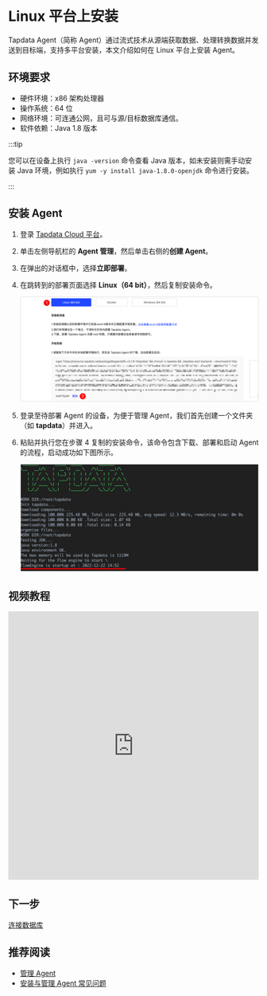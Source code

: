 # Linux 平台上安装

Tapdata Agent（简称 Agent）通过流式技术从源端获取数据、处理转换数据并发送到目标端，支持多平台安装，本文介绍如何在 Linux 平台上安装 Agent。

## 环境要求

* 硬件环境：x86 架构处理器
* 操作系统：64 位
* 网络环境：可连通公网，且可与源/目标数据库通信。
* 软件依赖：Java 1.8 版本

:::tip

您可以在设备上执行 `java -version` 命令查看 Java 版本，如未安装则需手动安装 Java 环境，例如执行 `yum -y install java-1.8.0-openjdk` 命令进行安装。

:::

## 安装 Agent

1. 登录 [Tapdata Cloud 平台](https://auth.tapdata.net/)。

2. 单击左侧导航栏的 **Agent 管理**，然后单击右侧的**创建 Agent**。

3. 在弹出的对话框中，选择**立即部署**。

4. 在跳转到的部署页面选择 **Linux（64 bit）**，然后复制安装命令。

   ![复制安装命令](../../images/agent_on_linux_cn.png)

5. 登录至待部署 Agent 的设备，为便于管理 Agent，我们首先创建一个文件夹（如 **tapdata**）并进入。

6. 粘贴并执行您在步骤 4 复制的安装命令，该命令包含下载、部署和启动 Agent 的流程，启动成功如下图所示。

   ![Agent 启动成功](../../images/agent_started_on_linux.png)




## 视频教程
<iframe      src="https://20778419.s21v.faiusr.com/58/2/ABUIABA6GAAgqJSHkQYo5JeGyQc.mp4"   width="100%"      height="539"      frameborder="0"    allowfullscreen="true"  > </iframe>

## 下一步

[连接数据库](../connect-database.md)

## 推荐阅读

* [管理 Agent](../../user-guide/manage-agent.md)
* [安装与管理 Agent 常见问题](../../faq/agent-installation.md)

